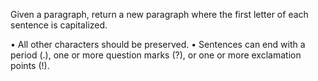 Given a paragraph, return a new paragraph where the first letter of each sentence is capitalized.

• All other characters should be preserved. • Sentences can end with a period (.), one or more question marks (?), or one or more exclamation points (!).